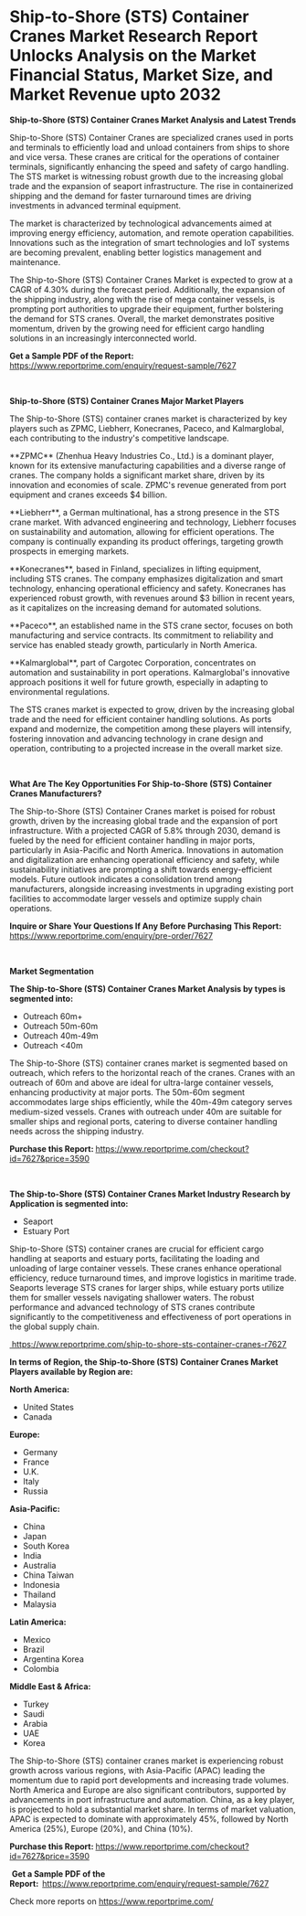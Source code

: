 <p><h1>Ship-to-Shore (STS) Container Cranes Market Research Report Unlocks Analysis on the Market Financial Status, Market Size, and Market Revenue upto 2032</h1></p><p><strong>Ship-to-Shore (STS) Container Cranes Market Analysis and Latest Trends</strong></p>
<p><p>Ship-to-Shore (STS) Container Cranes are specialized cranes used in ports and terminals to efficiently load and unload containers from ships to shore and vice versa. These cranes are critical for the operations of container terminals, significantly enhancing the speed and safety of cargo handling. The STS market is witnessing robust growth due to the increasing global trade and the expansion of seaport infrastructure. The rise in containerized shipping and the demand for faster turnaround times are driving investments in advanced terminal equipment.</p><p>The market is characterized by technological advancements aimed at improving energy efficiency, automation, and remote operation capabilities. Innovations such as the integration of smart technologies and IoT systems are becoming prevalent, enabling better logistics management and maintenance.</p><p>The Ship-to-Shore (STS) Container Cranes Market is expected to grow at a CAGR of 4.30% during the forecast period. Additionally, the expansion of the shipping industry, along with the rise of mega container vessels, is prompting port authorities to upgrade their equipment, further bolstering the demand for STS cranes. Overall, the market demonstrates positive momentum, driven by the growing need for efficient cargo handling solutions in an increasingly interconnected world.</p></p>
<p><strong>Get a Sample PDF of the Report:&nbsp;</strong> <a href="https://www.reportprime.com/enquiry/request-sample/7627?utm_campaign=2317&utm_medium=2&utm_source=Github&utm_content=ia&utm_term=19032025&utm_id=ship-to-shore-sts-container-cranes">https://www.reportprime.com/enquiry/request-sample/7627</a></p>
<p>&nbsp;</p>
<p><strong>Ship-to-Shore (STS) Container Cranes Major Market Players</strong></p>
<p><p>The Ship-to-Shore (STS) container cranes market is characterized by key players such as ZPMC, Liebherr, Konecranes, Paceco, and Kalmarglobal, each contributing to the industry's competitive landscape.</p><p>**ZPMC** (Zhenhua Heavy Industries Co., Ltd.) is a dominant player, known for its extensive manufacturing capabilities and a diverse range of cranes. The company holds a significant market share, driven by its innovation and economies of scale. ZPMC's revenue generated from port equipment and cranes exceeds $4 billion.</p><p>**Liebherr**, a German multinational, has a strong presence in the STS crane market. With advanced engineering and technology, Liebherr focuses on sustainability and automation, allowing for efficient operations. The company is continually expanding its product offerings, targeting growth prospects in emerging markets.</p><p>**Konecranes**, based in Finland, specializes in lifting equipment, including STS cranes. The company emphasizes digitalization and smart technology, enhancing operational efficiency and safety. Konecranes has experienced robust growth, with revenues around $3 billion in recent years, as it capitalizes on the increasing demand for automated solutions.</p><p>**Paceco**, an established name in the STS crane sector, focuses on both manufacturing and service contracts. Its commitment to reliability and service has enabled steady growth, particularly in North America.</p><p>**Kalmarglobal**, part of Cargotec Corporation, concentrates on automation and sustainability in port operations. Kalmarglobal's innovative approach positions it well for future growth, especially in adapting to environmental regulations.</p><p>The STS cranes market is expected to grow, driven by the increasing global trade and the need for efficient container handling solutions. As ports expand and modernize, the competition among these players will intensify, fostering innovation and advancing technology in crane design and operation, contributing to a projected increase in the overall market size.</p></p>
<p>&nbsp;</p>
<p><strong>What Are The Key Opportunities For Ship-to-Shore (STS) Container Cranes Manufacturers?</strong></p>
<p><p>The Ship-to-Shore (STS) Container Cranes market is poised for robust growth, driven by the increasing global trade and the expansion of port infrastructure. With a projected CAGR of 5.8% through 2030, demand is fueled by the need for efficient container handling in major ports, particularly in Asia-Pacific and North America. Innovations in automation and digitalization are enhancing operational efficiency and safety, while sustainability initiatives are prompting a shift towards energy-efficient models. Future outlook indicates a consolidation trend among manufacturers, alongside increasing investments in upgrading existing port facilities to accommodate larger vessels and optimize supply chain operations.</p></p>
<p><strong>Inquire or Share Your Questions If Any Before Purchasing This Report:</strong> <a href="https://www.reportprime.com/enquiry/pre-order/7627?utm_campaign=2317&utm_medium=2&utm_source=Github&utm_content=ia&utm_term=19032025&utm_id=ship-to-shore-sts-container-cranes">https://www.reportprime.com/enquiry/pre-order/7627</a></p>
<p>&nbsp;</p>
<p><strong>Market Segmentation</strong></p>
<p><strong>The Ship-to-Shore (STS) Container Cranes Market Analysis by types is segmented into:</strong></p>
<p><ul><li>Outreach 60m+</li><li>Outreach 50m-60m</li><li>Outreach 40m-49m</li><li>Outreach <40m</li></ul></p>
<p><p>The Ship-to-Shore (STS) container cranes market is segmented based on outreach, which refers to the horizontal reach of the cranes. Cranes with an outreach of 60m and above are ideal for ultra-large container vessels, enhancing productivity at major ports. The 50m-60m segment accommodates large ships efficiently, while the 40m-49m category serves medium-sized vessels. Cranes with outreach under 40m are suitable for smaller ships and regional ports, catering to diverse container handling needs across the shipping industry.</p></p>
<p><strong>Purchase this Report:&nbsp;</strong><a href="https://www.reportprime.com/checkout?id=7627&price=3590&utm_campaign=2317&utm_medium=2&utm_source=Github&utm_content=ia&utm_term=19032025&utm_id=ship-to-shore-sts-container-cranes">https://www.reportprime.com/checkout?id=7627&price=3590</a></p>
<p>&nbsp;</p>
<p><strong>The Ship-to-Shore (STS) Container Cranes Market Industry Research by Application is segmented into:</strong></p>
<p><ul><li>Seaport</li><li>Estuary Port</li></ul></p>
<p><p>Ship-to-Shore (STS) container cranes are crucial for efficient cargo handling at seaports and estuary ports, facilitating the loading and unloading of large container vessels. These cranes enhance operational efficiency, reduce turnaround times, and improve logistics in maritime trade. Seaports leverage STS cranes for larger ships, while estuary ports utilize them for smaller vessels navigating shallower waters. The robust performance and advanced technology of STS cranes contribute significantly to the competitiveness and effectiveness of port operations in the global supply chain.</p></p>
<p><a href="https://www.reportprime.com/ship-to-shore-sts-container-cranes-r7627?utm_campaign=2317&utm_medium=2&utm_source=Github&utm_content=ia&utm_term=19032025&utm_id=ship-to-shore-sts-container-cranes">&nbsp;https://www.reportprime.com/ship-to-shore-sts-container-cranes-r7627</a></p>
<p><strong>In terms of Region, the Ship-to-Shore (STS) Container Cranes Market Players available by Region are:</strong></p>
<p>
    <p> <strong> North America: </strong>
        <ul>
            <li>United States</li>
            <li>Canada</li>
        </ul>
        </p> 
    <p> <strong> Europe: </strong>
        <ul>
            <li>Germany</li>
            <li>France</li>
            <li>U.K.</li>
            <li>Italy</li>
            <li>Russia</li>
        </ul>
        </p> 
    <p> <strong> Asia-Pacific: </strong>
        <ul>
            <li>China</li>
            <li>Japan</li>
            <li>South Korea</li>
            <li>India</li>
            <li>Australia</li>
            <li>China Taiwan</li>
            <li>Indonesia</li>
            <li>Thailand</li>
            <li>Malaysia</li>
        </ul>
        </p> 
    <p> <strong> Latin America: </strong>
        <ul>
            <li>Mexico</li>
            <li>Brazil</li>
            <li>Argentina Korea</li>
            <li>Colombia</li>
        </ul>
        </p> 
    <p> <strong> Middle East & Africa: </strong>
        <ul>
            <li>Turkey</li>
            <li>Saudi</li>
            <li>Arabia</li>
            <li>UAE</li>
            <li>Korea</li>
        </ul>
    </p>
    </p>
<p><p>The Ship-to-Shore (STS) container cranes market is experiencing robust growth across various regions, with Asia-Pacific (APAC) leading the momentum due to rapid port developments and increasing trade volumes. North America and Europe are also significant contributors, supported by advancements in port infrastructure and automation. China, as a key player, is projected to hold a substantial market share. In terms of market valuation, APAC is expected to dominate with approximately 45%, followed by North America (25%), Europe (20%), and China (10%).</p></p>
<p><strong>Purchase this Report: </strong><a href="https://www.reportprime.com/checkout?id=7627&price=3590&utm_campaign=2317&utm_medium=2&utm_source=Github&utm_content=ia&utm_term=19032025&utm_id=ship-to-shore-sts-container-cranes">https://www.reportprime.com/checkout?id=7627&price=3590</a></p>
<p>&nbsp;<strong>Get a Sample PDF of the Report:&nbsp;&nbsp;</strong><a href="https://www.reportprime.com/enquiry/request-sample/7627?utm_campaign=2317&utm_medium=2&utm_source=Github&utm_content=ia&utm_term=19032025&utm_id=ship-to-shore-sts-container-cranes">https://www.reportprime.com/enquiry/request-sample/7627</a></p>
<p><strong></strong></p>
<p>Check more reports on <a href="https://www.reportprime.com/?utm_campaign=2317&utm_medium=2&utm_source=Github&utm_content=ia&utm_term=19032025&utm_id=ship-to-shore-sts-container-cranes">https://www.reportprime.com/</a></p>